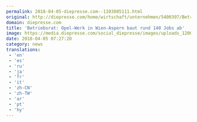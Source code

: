 ```yaml
---
permalink: 2018-04-05-diepresse.com--1103805111.html
original: http://diepresse.com/home/wirtschaft/unternehmen/5400397/Betriebsrat_OpelWerk-in-WienAspern-baut-rund-140-Jobs-ab?from=rss
domain: diepresse.com
title: 'Betriebsrat: Opel-Werk in Wien-Aspern baut rund 140 Jobs ab'
image: https://media.diepresse.com/social_diepresse/images/uploads_1200/7/4/d/5400397/895F5DDD-5673-44C0-8334-3FCE22702FB0_v0_h.jpg
date: 2018-04-05 07:27:20
category: news
translations: 
 - 'en'
 - 'es'
 - 'ru'
 - 'ja'
 - 'fr'
 - 'it'
 - 'zh-CN'
 - 'zh-TW'
 - 'ar'
 - 'pt'
 - 'hy'
---
```


